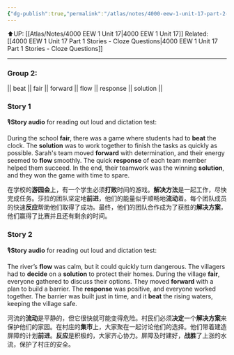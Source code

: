 ```yaml
---
{"dg-publish":true,"permalink":"/atlas/notes/4000-eew-1-unit-17-part-2-stories/"}
---
```


⬆️UP: [[Atlas/Notes/4000 EEW 1 Unit 17\|4000 EEW 1 Unit 17]]
Related: [[4000 EEW 1 Unit 17 Part 1 Stories - Cloze Questions\|4000 EEW 1 Unit 17 Part 1 Stories - Cloze Questions]]

---
### Group 2: 
|| beat || fair || forward || flow || response || solution ||

### Story 1
🎙️**Story audio** for reading out loud and dictation test:  

During the school **fair**, there was a game where students had to **beat** the clock. The **solution** was to work together to finish the tasks as quickly as possible. Sarah's team moved **forward** with determination, and their energy seemed to **flow** smoothly. The quick **response** of each team member helped them succeed. In the end, their teamwork was the winning **solution**, and they won the game with time to spare.

在学校的**游园会**上，有一个学生必须**打败**时间的游戏。**解决方法**是一起工作，尽快完成任务。莎拉的团队坚定地**前进**，他们的能量似乎顺畅地**流动**着。每个团队成员的快速**反应**帮助他们取得了成功。最终，他们的团队合作成为了获胜的**解决方案**，他们赢得了比赛并且还有剩余的时间。

### Story 2
🎙️**Story audio** for reading out loud and dictation test:  

The river’s **flow** was calm, but it could quickly turn dangerous. The villagers had to **decide** on a **solution** to protect their homes. During the village **fair**, everyone gathered to discuss their options. They moved **forward** with a plan to build a barrier. The **response** was positive, and everyone worked together. The barrier was built just in time, and it **beat** the rising waters, keeping the village safe.

河流的**流动**是平静的，但它很快就可能变得危险。村民们必须**决定**一个**解决方案**来保护他们的家园。在村庄的**集市**上，大家聚在一起讨论他们的选择。他们带着建造屏障的计划**前进**。**反应**是积极的，大家齐心协力。屏障及时建好，**战胜**了上涨的水流，保护了村庄的安全。